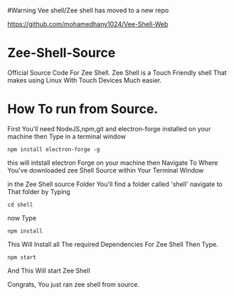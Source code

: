 #Warning
Vee shell/Zee shell has moved to a new repo

https://github.com/mohamedhany1024/Vee-Shell-Web

# Zee-Shell-Source
Official Source Code For Zee Shell. Zee Shell is a Touch Friendly shell That makes using Linux With Touch Devices Much easier.

# How To run from Source.

First You'll need NodeJS,npm,git and electron-forge installed on your machine
then Type in a terminal window
```
npm install electron-forge -g
```
this will intstall electron Forge on your machine
then Navigate To Where You've downloaded zee Shell Source within Your Terminal Window

in the Zee Shell source Folder You'll find a folder called 'shell'
navigate to That folder by Typing
```
cd shell
```
now Type
```
npm install
```
This Will Install all The required Dependencies For Zee Shell
Then Type.
```
npm start
```
And This Will start Zee Shell

Congrats, You just ran zee shell from source.
